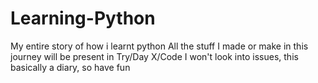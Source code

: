 # Learning-Python
My entire story of how i learnt python
All the stuff I made or make in this journey will be present in Try/Day X/Code
I won't look into issues, this basically a diary, so have fun
